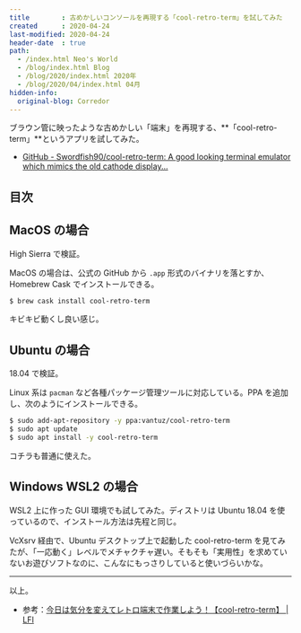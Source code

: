 ```yaml
---
title        : 古めかしいコンソールを再現する「cool-retro-term」を試してみた
created      : 2020-04-24
last-modified: 2020-04-24
header-date  : true
path:
  - /index.html Neo's World
  - /blog/index.html Blog
  - /blog/2020/index.html 2020年
  - /blog/2020/04/index.html 04月
hidden-info:
  original-blog: Corredor
---
```


ブラウン管に映ったような古めかしい「端末」を再現する、**「cool-retro-term」**というアプリを試してみた。

- [GitHub - Swordfish90/cool-retro-term: A good looking terminal emulator which mimics the old cathode display...](https://github.com/Swordfish90/cool-retro-term)

## 目次

## MacOS の場合

High Sierra で検証。

MacOS の場合は、公式の GitHub から `.app` 形式のバイナリを落とすか、Homebrew Cask でインストールできる。

```bash
$ brew cask install cool-retro-term
```

キビキビ動くし良い感じ。

## Ubuntu の場合

18.04 で検証。

Linux 系は `pacman` など各種パッケージ管理ツールに対応している。PPA を追加し、次のようにインストールできる。

```bash
$ sudo add-apt-repository -y ppa:vantuz/cool-retro-term
$ sudo apt update
$ sudo apt install -y cool-retro-term
```

コチラも普通に使えた。

## Windows WSL2 の場合

WSL2 上に作った GUI 環境でも試してみた。ディストリは Ubuntu 18.04 を使っているので、インストール方法は先程と同じ。

VcXsrv 経由で、Ubuntu デスクトップ上で起動した cool-retro-term を見てみたが、「一応動く」レベルでメチャクチャ遅い。そもそも「実用性」を求めていないお遊びソフトなのに、こんなにもっさりしていると使いづらいかな。

---

以上。

- 参考：[今日は気分を変えてレトロ端末で作業しよう！【cool-retro-term】 | LFI](https://linuxfan.info/cool-retro-term)
